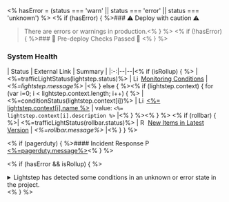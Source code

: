 <% hasError = (status === 'warn' || status === 'error' || status === 'unknown') %>
<% if (hasError) { %>### :warning: Deploy with caution :warning:

> There are errors or warnings in production.<% } %>
<% if (!hasError) { %>### :100: Pre-deploy Checks Passed :100: <% } %>
### System Health
| Status | External Link | Summary |
|:-:|--|--|<% if (isRollup) { %>
| <%=trafficLightStatus(lightstep.status)%> | <img src="<%=lightstep.logo%>" height="14px" alt="Lightstep Logo"/> [Monitoring Conditions](<%=lightstep.summaryLink%>) | _<%=lightstep.message%>_ |<% } else { %><% if (lightstep.context) { for (var i=0; i < lightstep.context.length; i++) { %>
| <%=conditionStatus(lightstep.context[i])%> | <img src="<%=lightstep.logo%>" height="14px" alt="Lightstep Logo"/> [<%= lightstep.context[i].name %>](<%=lightstep.context[i].streamLink%>) | value: `<%= lightstep.context[i].description %>` |<% } %><% } %>
<% if (rollbar) { %>| <%=trafficLightStatus(rollbar.status)%> | <img src="<%=rollbar.logo%>" height="14px" alt="Rollbar Logo"/> [New Items in Latest Version](<%=rollbar.summaryLink%>) | _<%=rollbar.message%>_ |<% } } %>

<% if (pagerduty) { %>#### Incident Response
<img src="<%=pagerduty.logo%>" height="14px" alt="PagerDuty Logo"/> [<%=pagerduty.message%>](<%=pagerduty.summaryLink%>)<% } %>

<% if (hasError && isRollup) { %><details>
<summary>
Lightstep has detected some conditions in an unknown or error state in the project.
</summary>

<% lightstep.details.forEach(function(c) { %><%=c.message%>
<% }) %>
</details><% } %>